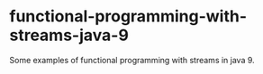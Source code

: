# functional-programming-with-streams-java-9
Some examples of functional programming with streams in java 9.
